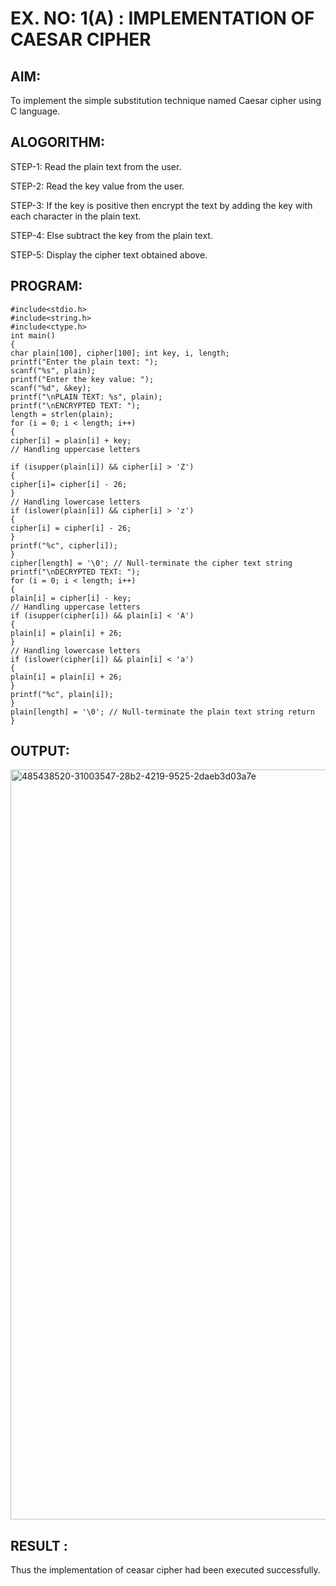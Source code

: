 # EX. NO: 1(A) : IMPLEMENTATION OF CAESAR CIPHER

## AIM:
To implement the simple substitution technique named Caesar cipher using C language.

## ALOGORITHM:

STEP-1: Read the plain text from the user.

STEP-2: Read the key value from the user.

STEP-3: If the key is positive then encrypt the text by adding the key with each character in the plain text.

STEP-4: Else subtract the key from the plain text.

STEP-5: Display the cipher text obtained above.

## PROGRAM:
```
#include<stdio.h> 
#include<string.h> 
#include<ctype.h>  
int main()  
{ 
char plain[100], cipher[100]; int key, i, length; 
printf("Enter the plain text: "); 
scanf("%s", plain);  
printf("Enter the key value: "); 
scanf("%d", &key);  
printf("\nPLAIN TEXT: %s", plain); 
printf("\nENCRYPTED TEXT: "); 
length = strlen(plain); 
for (i = 0; i < length; i++) 
{ 
cipher[i] = plain[i] + key; 
// Handling uppercase letters 

if (isupper(plain[i]) && cipher[i] > 'Z') 
{ 
cipher[i]= cipher[i] - 26; 
} 
// Handling lowercase letters 
if (islower(plain[i]) && cipher[i] > 'z') 
{ 
cipher[i] = cipher[i] - 26; 
} 
printf("%c", cipher[i]); 
} 
cipher[length] = '\0'; // Null-terminate the cipher text string 
printf("\nDECRYPTED TEXT: "); 
for (i = 0; i < length; i++) 
{  
plain[i] = cipher[i] - key; 
// Handling uppercase letters 
if (isupper(cipher[i]) && plain[i] < 'A') 
{ 
plain[i] = plain[i] + 26; 
} 
// Handling lowercase letters 
if (islower(cipher[i]) && plain[i] < 'a') 
{ 
plain[i] = plain[i] + 26; 
} 
printf("%c", plain[i]); 
} 
plain[length] = '\0'; // Null-terminate the plain text string return
}
```

## OUTPUT:

<img width="1920" height="1200" alt="485438520-31003547-28b2-4219-9525-2daeb3d03a7e" src="https://github.com/user-attachments/assets/136eaadf-e24f-4a45-9b93-29163b041f10" />


## RESULT :
 Thus the implementation of ceasar cipher had been executed successfully.
